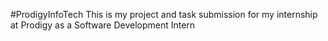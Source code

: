 #ProdigyInfoTech
This is my project and task submission for my internship at Prodigy as a Software Development Intern
